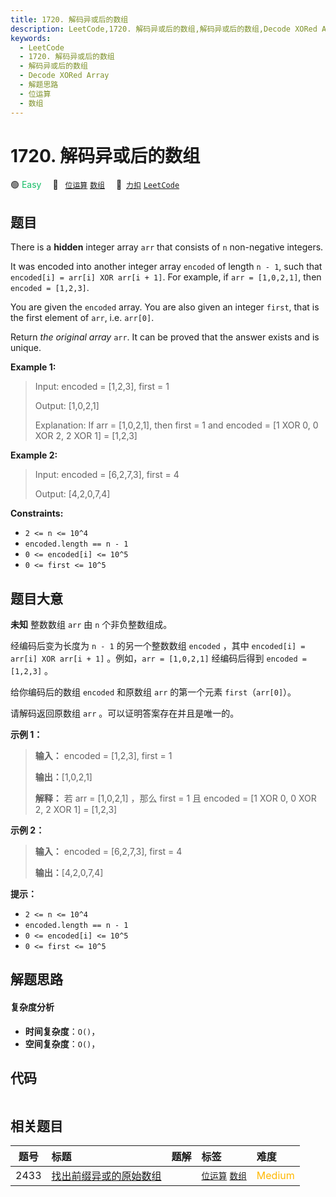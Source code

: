 ```yaml
---
title: 1720. 解码异或后的数组
description: LeetCode,1720. 解码异或后的数组,解码异或后的数组,Decode XORed Array,解题思路,位运算,数组
keywords:
  - LeetCode
  - 1720. 解码异或后的数组
  - 解码异或后的数组
  - Decode XORed Array
  - 解题思路
  - 位运算
  - 数组
---
```


# 1720. 解码异或后的数组

🟢 <font color=#15bd66>Easy</font>&emsp; 🔖&ensp; [`位运算`](/tag/bit-manipulation.md) [`数组`](/tag/array.md)&emsp; 🔗&ensp;[`力扣`](https://leetcode.cn/problems/decode-xored-array) [`LeetCode`](https://leetcode.com/problems/decode-xored-array)

## 题目

There is a **hidden** integer array `arr` that consists of `n` non-negative
integers.

It was encoded into another integer array `encoded` of length `n - 1`, such
that `encoded[i] = arr[i] XOR arr[i + 1]`. For example, if `arr = [1,0,2,1]`,
then `encoded = [1,2,3]`.

You are given the `encoded` array. You are also given an integer `first`, that
is the first element of `arr`, i.e. `arr[0]`.

Return _the original array_ `arr`. It can be proved that the answer exists and
is unique.



**Example 1:**

> Input: encoded = [1,2,3], first = 1
> 
> Output: [1,0,2,1]
> 
> Explanation: If arr = [1,0,2,1], then first = 1 and encoded = [1 XOR 0, 0 XOR 2, 2 XOR 1] = [1,2,3]

**Example 2:**

> Input: encoded = [6,2,7,3], first = 4
> 
> Output: [4,2,0,7,4]

**Constraints:**

  * `2 <= n <= 10^4`
  * `encoded.length == n - 1`
  * `0 <= encoded[i] <= 10^5`
  * `0 <= first <= 10^5`


## 题目大意

**未知** 整数数组 `arr` 由 `n` 个非负整数组成。

经编码后变为长度为 `n - 1` 的另一个整数数组 `encoded` ，其中 `encoded[i] = arr[i] XOR arr[i + 1]`
。例如，`arr = [1,0,2,1]` 经编码后得到 `encoded = [1,2,3]` 。

给你编码后的数组 `encoded` 和原数组 `arr` 的第一个元素 `first`（`arr[0]`）。

请解码返回原数组 `arr` 。可以证明答案存在并且是唯一的。

**示例 1：**

> 
> 
> 
> 
> 
> **输入：** encoded = [1,2,3], first = 1
> 
> **输出：**[1,0,2,1]
> 
> **解释：** 若 arr = [1,0,2,1] ，那么 first = 1 且 encoded = [1 XOR 0, 0 XOR 2, 2 XOR 1] = [1,2,3]
> 
> 

**示例 2：**

> 
> 
> 
> 
> 
> **输入：** encoded = [6,2,7,3], first = 4
> 
> **输出：**[4,2,0,7,4]
> 
> 

**提示：**

  * `2 <= n <= 10^4`
  * `encoded.length == n - 1`
  * `0 <= encoded[i] <= 10^5`
  * `0 <= first <= 10^5`


## 解题思路

#### 复杂度分析

- **时间复杂度**：`O()`，
- **空间复杂度**：`O()`，

## 代码

```javascript

```

## 相关题目

<!-- prettier-ignore -->
| 题号 | 标题 | 题解 | 标签 | 难度 |
| :------: | :------ | :------: | :------ | :------ |
| 2433 | [找出前缀异或的原始数组](https://leetcode.com/problems/find-the-original-array-of-prefix-xor) |  |  [`位运算`](/tag/bit-manipulation.md) [`数组`](/tag/array.md) | <font color=#ffb800>Medium</font> |